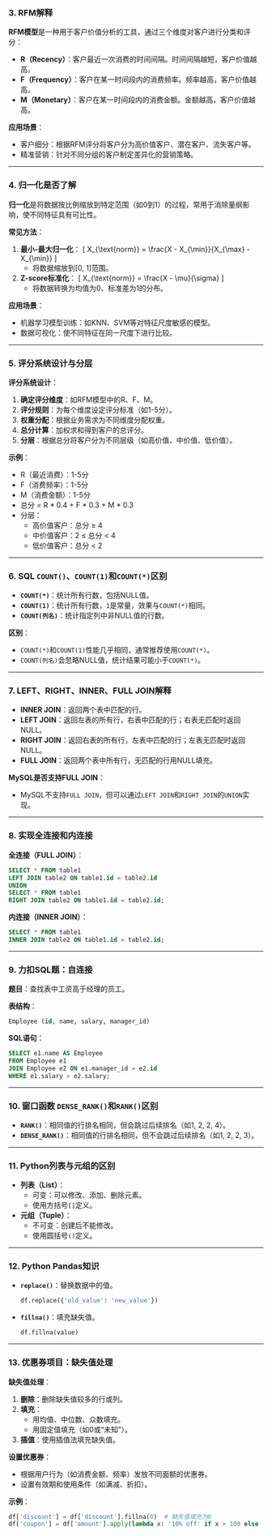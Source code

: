 ### 3. RFM解释

**RFM模型**是一种用于客户价值分析的工具，通过三个维度对客户进行分类和评分：
- **R（Recency）**：客户最近一次消费的时间间隔。时间间隔越短，客户价值越高。
- **F（Frequency）**：客户在某一时间段内的消费频率。频率越高，客户价值越高。
- **M（Monetary）**：客户在某一时间段内的消费金额。金额越高，客户价值越高。

**应用场景**：
- 客户细分：根据RFM评分将客户分为高价值客户、潜在客户、流失客户等。
- 精准营销：针对不同分组的客户制定差异化的营销策略。

---

### 4. 归一化是否了解

**归一化**是将数据按比例缩放到特定范围（如0到1）的过程，常用于消除量纲影响，使不同特征具有可比性。

**常见方法**：
1. **最小-最大归一化**：
   \[
   X_{\text{norm}} = \frac{X - X_{\min}}{X_{\max} - X_{\min}}
   \]
   - 将数据缩放到[0, 1]范围。
2. **Z-score标准化**：
   \[
   X_{\text{norm}} = \frac{X - \mu}{\sigma}
   \]
   - 将数据转换为均值为0、标准差为1的分布。

**应用场景**：
- 机器学习模型训练：如KNN、SVM等对特征尺度敏感的模型。
- 数据可视化：使不同特征在同一尺度下进行比较。

---

### 5. 评分系统设计与分层

**评分系统设计**：
1. **确定评分维度**：如RFM模型中的R、F、M。
2. **评分规则**：为每个维度设定评分标准（如1-5分）。
3. **权重分配**：根据业务需求为不同维度分配权重。
4. **总分计算**：加权求和得到客户的总评分。
5. **分层**：根据总分将客户分为不同层级（如高价值、中价值、低价值）。

**示例**：
- R（最近消费）：1-5分
- F（消费频率）：1-5分
- M（消费金额）：1-5分
- 总分 = R * 0.4 + F * 0.3 + M * 0.3
- 分层：
  - 高价值客户：总分 ≥ 4
  - 中价值客户：2 ≤ 总分 < 4
  - 低价值客户：总分 < 2

---

### 6. SQL `COUNT()`、`COUNT(1)`和`COUNT(*)`区别

- **`COUNT(*)`**：统计所有行数，包括NULL值。
- **`COUNT(1)`**：统计所有行数，`1`是常量，效果与`COUNT(*)`相同。
- **`COUNT(列名)`**：统计指定列中非NULL值的行数。

**区别**：
- `COUNT(*)`和`COUNT(1)`性能几乎相同，通常推荐使用`COUNT(*)`。
- `COUNT(列名)`会忽略NULL值，统计结果可能小于`COUNT(*)`。

---

### 7. LEFT、RIGHT、INNER、FULL JOIN解释

- **INNER JOIN**：返回两个表中匹配的行。
- **LEFT JOIN**：返回左表的所有行，右表中匹配的行；右表无匹配时返回NULL。
- **RIGHT JOIN**：返回右表的所有行，左表中匹配的行；左表无匹配时返回NULL。
- **FULL JOIN**：返回两个表中所有行，无匹配的行用NULL填充。

**MySQL是否支持FULL JOIN**：
- MySQL不支持`FULL JOIN`，但可以通过`LEFT JOIN`和`RIGHT JOIN`的`UNION`实现。

---

### 8. 实现全连接和内连接

**全连接（FULL JOIN）**：
```sql
SELECT * FROM table1
LEFT JOIN table2 ON table1.id = table2.id
UNION
SELECT * FROM table1
RIGHT JOIN table2 ON table1.id = table2.id;
```

**内连接（INNER JOIN）**：
```sql
SELECT * FROM table1
INNER JOIN table2 ON table1.id = table2.id;
```

---

### 9. 力扣SQL题：自连接

**题目**：查找表中工资高于经理的员工。

**表结构**：
```sql
Employee (id, name, salary, manager_id)
```

**SQL语句**：
```sql
SELECT e1.name AS Employee
FROM Employee e1
JOIN Employee e2 ON e1.manager_id = e2.id
WHERE e1.salary > e2.salary;
```

---

### 10. 窗口函数 `DENSE_RANK()`和`RANK()`区别

- **`RANK()`**：相同值的行排名相同，但会跳过后续排名（如1, 2, 2, 4）。
- **`DENSE_RANK()`**：相同值的行排名相同，但不会跳过后续排名（如1, 2, 2, 3）。

---

### 11. Python列表与元组的区别

- **列表（List）**：
  - 可变：可以修改、添加、删除元素。
  - 使用方括号`[]`定义。
- **元组（Tuple）**：
  - 不可变：创建后不能修改。
  - 使用圆括号`()`定义。

---

### 12. Python Pandas知识

- **`replace()`**：替换数据中的值。
  ```python
  df.replace({'old_value': 'new_value'})
  ```
- **`fillna()`**：填充缺失值。
  ```python
  df.fillna(value)
  ```

---

### 13. 优惠券项目：缺失值处理

**缺失值处理**：
1. **删除**：删除缺失值较多的行或列。
2. **填充**：
   - 用均值、中位数、众数填充。
   - 用固定值填充（如0或“未知”）。
3. **插值**：使用插值法填充缺失值。

**设置优惠券**：
- 根据用户行为（如消费金额、频率）发放不同面额的优惠券。
- 设置有效期和使用条件（如满减、折扣）。

**示例**：
```python
df['discount'] = df['discount'].fillna(0)  # 缺失值填充为0
df['coupon'] = df['amount'].apply(lambda x: '10% off' if x > 100 else '5% off')
```